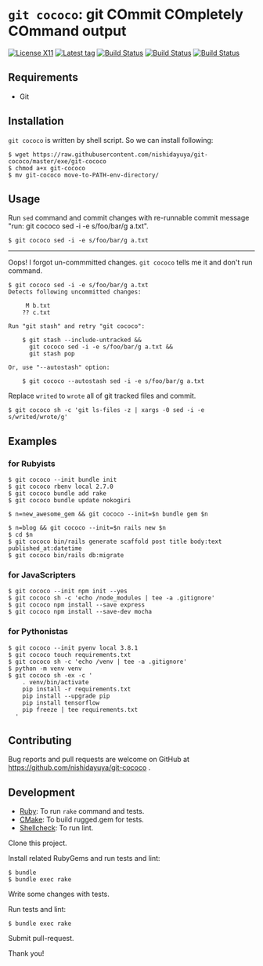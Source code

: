 # `git cococo`: git COmmit COmpletely COmmand output

[![License X11](https://img.shields.io/badge/license-X11-blue.svg)](https://raw.githubusercontent.com/nishidayuya/git-cococo/master/LICENSE.txt)
[![Latest tag](https://img.shields.io/github/v/tag/nishidayuya/git-cococo)](https://github.com/nishidayuya/git-cococo/tags)
[![Build Status](https://github.com/nishidayuya/git-cococo/workflows/ubuntu/badge.svg)](https://github.com/nishidayuya/git-cococo/actions?query=workflow%3Aubuntu)
[![Build Status](https://github.com/nishidayuya/git-cococo/workflows/windows/badge.svg)](https://github.com/nishidayuya/git-cococo/actions?query=workflow%3Awindows)
[![Build Status](https://github.com/nishidayuya/git-cococo/workflows/macos/badge.svg)](https://github.com/nishidayuya/git-cococo/actions?query=workflow%3Amacos)

## Requirements

* Git

## Installation

`git cococo` is written by shell script. So we can install following:

```console
$ wget https://raw.githubusercontent.com/nishidayuya/git-cococo/master/exe/git-cococo
$ chmod a+x git-cococo
$ mv git-cococo move-to-PATH-env-directory/
```

## Usage

Run `sed` command and commit changes with re-runnable commit message "run: git cococo sed -i -e s/foo/bar/g a.txt".

```console
$ git cococo sed -i -e s/foo/bar/g a.txt
```

---

Oops! I forgot un-commmitted changes. `git cococo` tells me it and don't run command.

```console
$ git cococo sed -i -e s/foo/bar/g a.txt
Detects following uncommitted changes:

     M b.txt
    ?? c.txt

Run "git stash" and retry "git cococo":

    $ git stash --include-untracked &&
      git cococo sed -i -e s/foo/bar/g a.txt &&
      git stash pop

Or, use "--autostash" option:

    $ git cococo --autostash sed -i -e s/foo/bar/g a.txt
```

Replace `writed` to `wrote` all of git tracked files and commit.

```console
$ git cococo sh -c 'git ls-files -z | xargs -0 sed -i -e s/writed/wrote/g'
```

## Examples

### for Rubyists

```console
$ git cococo --init bundle init
$ git cococo rbenv local 2.7.0
$ git cococo bundle add rake
$ git cococo bundle update nokogiri

$ n=new_awesome_gem && git cococo --init=$n bundle gem $n

$ n=blog && git cococo --init=$n rails new $n
$ cd $n
$ git cococo bin/rails generate scaffold post title body:text published_at:datetime
$ git cococo bin/rails db:migrate
```

### for JavaScripters

```console
$ git cococo --init npm init --yes
$ git cococo sh -c 'echo /node_modules | tee -a .gitignore'
$ git cococo npm install --save express
$ git cococo npm install --save-dev mocha
```

### for Pythonistas

```console
$ git cococo --init pyenv local 3.8.1
$ git cococo touch requirements.txt
$ git cococo sh -c 'echo /venv | tee -a .gitignore'
$ python -m venv venv
$ git cococo sh -ex -c '
    . venv/bin/activate
    pip install -r requirements.txt
    pip install --upgrade pip
    pip install tensorflow
    pip freeze | tee requirements.txt
  '
```

## Contributing

Bug reports and pull requests are welcome on GitHub at https://github.com/nishidayuya/git-cococo .

## Development

* [Ruby](https://www.ruby-lang.org/): To run `rake` command and tests.
* [CMake](https://cmake.org/download/): To build rugged.gem for tests.
* [Shellcheck](https://github.com/koalaman/shellcheck#installing): To run lint.

Clone this project.

Install related RubyGems and run tests and lint:

```console
$ bundle
$ bundle exec rake
```

Write some changes with tests.

Run tests and lint:

```console
$ bundle exec rake
```

Submit pull-request.

Thank you!
